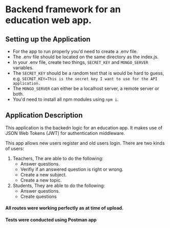 # Backend framework for an education web app.

## Setting up the Application
* For the app to run properly you'd need to create a .env file.
* The .env file should be located on the same directory as the index.js.
* In your .env file, create two things, `SECRET_KEY` and `MONGO_SERVER` variables.
* The `SECRET_KEY` should be a random text that is would be hard to guess, e.g. `SECRET_KEY=This is the secret key I want to use for the API application.`
* The `MONGO_SERVER` can either be a localhost server, a remote server or both.
* You'd need to install all npm modules using `npm i`.

## Application Description
This application is the backedn logic for an education app.
It makes use of JSON Web Tokens (JWT) for authentication middleware.

This app allows new users register and old users login. 
There are two kinds of users: 
1. Teachers, The are able to do the following:
   * Answer questions.
   * Verifiy if an answered question is right or wrong.
   * Create a new subject.
   * Create a new topic.
2. Students, They are able to do the following:
   * Answer questions.
   * Create questions


#### All routes were working perfectly as at time of upload.
#### Tests were conducted using Postman app
